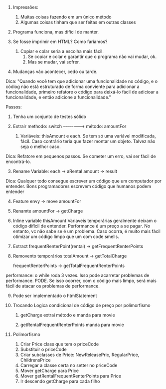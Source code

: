 1. Impressões: 
    1. Muitas coisas fazendo em um único método
    2. Algumas coisas tinham que ser feitas em outras classes

2. Programa funciona, mas difícil de manter.

3. Se fosse imprimir em HTML? Como faríamos?
    1. Copiar e colar seria a escolha mais fácil.
        1. Se copiar e colar e garantir que o programa não vai mudar, ok.
        2. Mas se mudar, vai sofrer.

4. Mudanças vão acontecer, cedo ou tarde.

Dica:
"Quando você tem que adicionar uma funcionalidade no código, 
e o códiog não está estruturado de forma conviente para adicionar a funcionalidade, 
primeiro refatore o código para deixá-lo fácil de adicioar a funcionalidade,
 e então adicione a funcionalidade."

 Passos:
 1. Tenha um conjunto de testes sólido

 2. Extrair methodo: switch  --------> método: amountFor
    1. Variáveis: thisAmount e each. Se tem só uma variável modificada, fácil. Caso contrário teria que fazer montar um objeto. Talvez não seja o melhor caso.


Dica: 
Refatore em pequenos passos. Se cometer um erro, vai ser fácil de encontrá-lo.

3. Rename Variable:  each -> aRental   amount -> result

Dica:
Qualquer todo consegue escrever um código que um computador por entender. 
Bons programadores escrevem código que humanos podem entender

4. Feature envy -> move amountFor

5. Renamte amountFor -> getCharge

6. Inline variable thisAmount
    Variaveis temporárias geralmente deixam o código difícil de entender.
    Performance é um preço a se pagar. No entanto, vc não sabe se é um problema.
    Caso ocorra, é muito mais fácil otimizar um código limpo que um com code smells.

7. Extract frequentRenterPoint(rental) -> getFrequentRenterPoints

8. Removento temporários
    totalAmount -> getTotalCharge

    frequentRenterPoints -> getTotalFrequentRenterPoints

performance: o while roda 3 vezes. Isso pode acarretar problemas de performance. PODE.
Se isso ocorrer, com o código mais limpo, será mais fácil de atacar os problemas de performance.

9. Pode ser implementado o htmlStatement

10. Trocando Logica condicional de código de preço por polimorfismo

    1. getCharge extrai método e manda para movie

    2. getRentalFrequentRenterPoints manda para movie

11. Polimorfismo
    1. Criar Price class que tem o priceCode
    2. Substituir o priceCode
    3. Criar subclasses de Price: NewReleasePric, RegularPrice, ChildrensPrice
    4. Carregar a classe certa no setter no priceCode
    5. Mover getCharge para Price
    6. Mover getRentalFrequentRenterPoints para Price
    7. Ir descendo getCharge para cada filho
